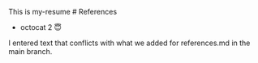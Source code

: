 This is my-resume # References

* octocat 2 😇



I entered text that conflicts with what we added for references.md in the main branch.

